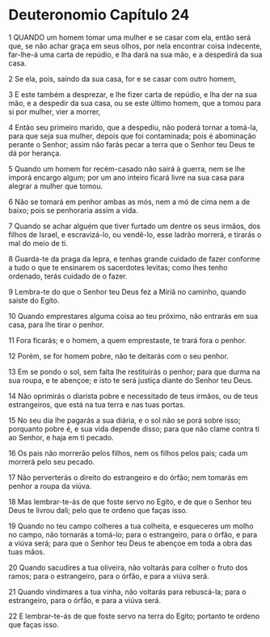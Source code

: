 # Deuteronomio Capítulo 24

1	QUANDO um homem tomar uma mulher e se casar com ela, então será que, se não achar graça em seus olhos, por nela encontrar coisa indecente, far-lhe-á uma carta de repúdio, e lha dará na sua mão, e a despedirá da sua casa.

2	Se ela, pois, saindo da sua casa, for e se casar com outro homem,

3	E este também a desprezar, e lhe fizer carta de repúdio, e lha der na sua mão, e a despedir da sua casa, ou se este último homem, que a tomou para si por mulher, vier a morrer,

4	Então seu primeiro marido, que a despediu, não poderá tornar a tomá-la, para que seja sua mulher, depois que foi contaminada; pois é abominação perante o Senhor; assim não farás pecar a terra que o Senhor teu Deus te dá por herança.

5	Quando um homem for recém-casado não sairá à guerra, nem se lhe imporá encargo algum; por um ano inteiro ficará livre na sua casa para alegrar a mulher que tomou.

6	Não se tomará em penhor ambas as mós, nem a mó de cima nem a de baixo; pois se penhoraria assim a vida.

7	Quando se achar alguém que tiver furtado um dentre os seus irmãos, dos filhos de Israel, e escravizá-lo, ou vendê-lo, esse ladrão morrerá, e tirarás o mal do meio de ti.

8	Guarda-te da praga da lepra, e tenhas grande cuidado de fazer conforme a tudo o que te ensinarem os sacerdotes levitas; como lhes tenho ordenado, terás cuidado de o fazer.

9	Lembra-te do que o Senhor teu Deus fez a Miriã no caminho, quando saíste do Egito.

10	Quando emprestares alguma coisa ao teu próximo, não entrarás em sua casa, para lhe tirar o penhor.

11	Fora ficarás; e o homem, a quem emprestaste, te trará fora o penhor.

12	Porém, se for homem pobre, não te deitarás com o seu penhor.

13	Em se pondo o sol, sem falta lhe restituirás o penhor; para que durma na sua roupa, e te abençoe; e isto te será justiça diante do Senhor teu Deus.

14	Não oprimirás o diarista pobre e necessitado de teus irmãos, ou de teus estrangeiros, que está na tua terra e nas tuas portas.

15	No seu dia lhe pagarás a sua diária, e o sol não se porá sobre isso; porquanto pobre é, e sua vida depende disso; para que não clame contra ti ao Senhor, e haja em ti pecado.

16	Os pais não morrerão pelos filhos, nem os filhos pelos pais; cada um morrerá pelo seu pecado.

17	Não perverterás o direito do estrangeiro e do órfão; nem tomarás em penhor a roupa da viúva.

18	Mas lembrar-te-ás de que foste servo no Egito, e de que o Senhor teu Deus te livrou dali; pelo que te ordeno que faças isso.

19	Quando no teu campo colheres a tua colheita, e esqueceres um molho no campo, não tornarás a tomá-lo; para o estrangeiro, para o órfão, e para a viúva será; para que o Senhor teu Deus te abençoe em toda a obra das tuas mãos.

20	Quando sacudires a tua oliveira, não voltarás para colher o fruto dos ramos; para o estrangeiro, para o órfão, e para a viúva será.

21	Quando vindimares a tua vinha, não voltarás para rebuscá-la; para o estrangeiro, para o órfão, e para a viúva será.

22	E lembrar-te-ás de que foste servo na terra do Egito; portanto te ordeno que faças isso.

